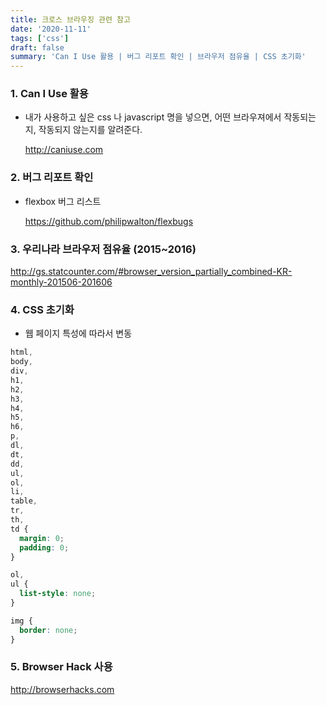 ```yaml
---
title: 크로스 브라우징 관련 참고
date: '2020-11-11'
tags: ['css']
draft: false
summary: 'Can I Use 활용 | 버그 리포트 확인 | 브라우저 점유율 | CSS 초기화'
---
```


### 1. Can I Use 활용

- 내가 사용하고 싶은 css 나 javascript 명을 넣으면, 어떤 브라우져에서 작동되는지, 작동되지 않는지를 알려준다.

  http://caniuse.com

### 2. 버그 리포트 확인

- flexbox 버그 리스트

  https://github.com/philipwalton/flexbugs

### 3. 우리나라 브라우저 점유율 (2015~2016)

http://gs.statcounter.com/#browser_version_partially_combined-KR-monthly-201506-201606

### 4. CSS 초기화

- 웹 페이지 특성에 따라서 변동

```css
html,
body,
div,
h1,
h2,
h3,
h4,
h5,
h6,
p,
dl,
dt,
dd,
ul,
ol,
li,
table,
tr,
th,
td {
  margin: 0;
  padding: 0;
}

ol,
ul {
  list-style: none;
}

img {
  border: none;
}
```

### 5. Browser Hack 사용

http://browserhacks.com
